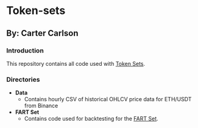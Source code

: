 # Token-sets
## By: Carter Carlson

### Introduction
This repository contains all code used with [Token Sets](https://tokensets.com).

### Directories
* __Data__
  * Contains hourly CSV of historical OHLCV price data for ETH/USDT from Binance
* __FART Set__
  * Contains code used for backtesting for the [FART Set](https://set-beta.tokensets.com/set/fart).
